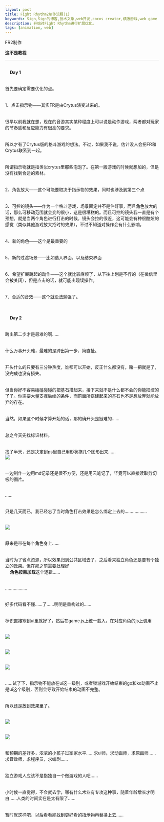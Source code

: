 ```yaml
---
layout: post
title: Fight Rhythm2制作流程(1)
keywords: Sign,Sign的博客,技术文章,web开发,cocos creator,横版游戏,web game
description: 开始对Fight Rhythm进行扩展优化。
tags: [animation, web]
---
```

FR2制作

**这不是教程**

--------

<div class="editor-area" id="noteIFrameContent">
  <div style="white-space: pre-wrap;" yne-bulb-block="paragraph">
    <span style="font-weight:bold;">Day 1</span></div>
  <div style="white-space: pre-wrap;" yne-bulb-block="paragraph">
    <br></div>
  <div style="white-space: pre-wrap;" yne-bulb-block="paragraph">首先要确定需要优化的点。</div>
  <div style="white-space: pre-wrap;" yne-bulb-block="paragraph">
    <br></div>
  <div style="white-space: pre-wrap;" yne-bulb-block="paragraph">1、点击指示物——其实FR是由Crytus演变过来的。</div>
  <div style="white-space: pre-wrap;" yne-bulb-block="paragraph">
    <br></div>
  <div style="white-space: pre-wrap;" yne-bulb-block="paragraph">很早以前我就在想，现在的音游其实某种程度上可以说是动作游戏，两者都对玩家的节奏感和反应能力有很高的要求。</div>
  <div style="white-space: pre-wrap;" yne-bulb-block="paragraph">
    <br></div>
  <div style="white-space: pre-wrap;" yne-bulb-block="paragraph">所以才有了Crytus版的格斗游戏的想法。不过，如果我不说，估计没人会把FR和Crytus联系到一起。</div>
  <div style="white-space: pre-wrap;" yne-bulb-block="paragraph">
    <br></div>
  <div style="white-space: pre-wrap;" yne-bulb-block="paragraph">所谓指示物就是指类似crytus里那些泡泡了。在第一版游戏的时候就想加的，但是没有找到合适的素材。</div>
  <div style="white-space: pre-wrap;" yne-bulb-block="paragraph">
    <br></div>
  <div style="white-space: pre-wrap;" yne-bulb-block="paragraph">2、角色放大——这个可能要取决于指示物的效果，同时也涉及到第三个点</div>
  <div style="white-space: pre-wrap;" yne-bulb-block="paragraph">
    <br></div>
  <div style="white-space: pre-wrap;" yne-bulb-block="paragraph">3、可控的镜头——作为一个格斗游戏，场景固定并不是件好事，而且角色放大的话，那么可移动范围就会变的很小，这是很糟糕的。而且可控的镜头我一直是有个预想，就是当两个角色进行打击的时候，镜头会拉的很近，这可能会有种很酷炫的感觉（类似其他游戏放大招时的效果），不过不知道对操作会有什么影响。</div>
  <div style="white-space: pre-wrap;" yne-bulb-block="paragraph">
    <br></div>
  <div style="white-space: pre-wrap;" yne-bulb-block="paragraph">4、新的角色——这个是最重要的</div>
  <div style="white-space: pre-wrap;" yne-bulb-block="paragraph">
    <br></div>
  <div style="white-space: pre-wrap;" yne-bulb-block="paragraph">5、新的过渡场景——比如选人界面，以及结束界面</div>
  <div style="white-space: pre-wrap;" yne-bulb-block="paragraph">
    <br></div>
  <div style="white-space: pre-wrap;" yne-bulb-block="paragraph">6、希望扩展跳起的动作——这个就比较麻烦了，从下往上划是不行的（在微信里会被关闭），但是点击的话，就可能出现误操作。</div>
  <div style="white-space: pre-wrap;" yne-bulb-block="paragraph">
    <br></div>
  <div style="white-space: pre-wrap;" yne-bulb-block="paragraph">7、合适的音效——这个就没法勉强了。</div>
  <div style="white-space: pre-wrap;" yne-bulb-block="paragraph">
    <br></div>
  <div style="white-space: pre-wrap;" yne-bulb-block="paragraph">
    <span style="font-weight:bold;">Day 2</span></div>
  <div style="white-space: pre-wrap;" yne-bulb-block="paragraph">
    <br></div>
  <div style="white-space: pre-wrap;" yne-bulb-block="paragraph">跨出第二步才是最难的啊……</div>
  <div style="white-space: pre-wrap;" yne-bulb-block="paragraph">
    <br></div>
  <div style="white-space: pre-wrap;" yne-bulb-block="paragraph">什么万事开头难，最难的是跨出第一步，简直扯。</div>
  <div style="white-space: pre-wrap;" yne-bulb-block="paragraph">
    <br></div>
  <div style="white-space: pre-wrap;" yne-bulb-block="paragraph">开头什么的只要有三分钟热度，谁都可以开始，反正什么都没有，赌一把就是了，没完成也没有损失。</div>
  <div style="white-space: pre-wrap;" yne-bulb-block="paragraph">
    <br></div>
  <div style="white-space: pre-wrap;" yne-bulb-block="paragraph">但当你好不容易磕磕碰碰的把基石搭起来，接下来就不是什么都不会的你能把控的了了。你需要大量支撑后续的条件，而前面所搭建起来的基石也不是想放弃就能放弃的存在。</div>
  <div style="white-space: pre-wrap;" yne-bulb-block="paragraph">
    <br></div>
  <div style="white-space: pre-wrap;" yne-bulb-block="paragraph">当然，如果这个时候才算开始的话，那的确开头是挺难的……</div>
  <div style="white-space: pre-wrap;" yne-bulb-block="paragraph">
    <br></div>
  <div style="white-space: pre-wrap;" yne-bulb-block="paragraph">总之今天先找标识材料。</div>
  <div style="white-space: pre-wrap;" yne-bulb-block="paragraph">
    <br></div>
  <div style="white-space: pre-wrap;" yne-bulb-block="paragraph">找了半天，还是决定到ps里自己用形状拖几个图形出来……</div>
  <div yne-bulb-block="image">
    <img src="http://note.youdao.com/yws/public/resource/5601062fa688f37b11dcd7accbc1f38a/xmlnote/WEBRESOURCE0a531ffc07050e2ced81249cb1642dc7/55" data-media-type="image" style="cursor: pointer;"></div>
  <div style="white-space: pre-wrap;" yne-bulb-block="paragraph">
    <br></div>
  <div style="white-space: pre-wrap;" yne-bulb-block="paragraph">一边制作一边用md记录还是很不方便，还是用云笔记了，毕竟可以直接读取剪切板的图片。</div>
  <div style="white-space: pre-wrap;" yne-bulb-block="paragraph">
    <br></div>
  <div style="white-space: pre-wrap;" yne-bulb-block="paragraph">……</div>
  <div style="white-space: pre-wrap;" yne-bulb-block="paragraph">
    <br></div>
  <div style="white-space: pre-wrap;" yne-bulb-block="paragraph">只是几天而已，我已经忘了当时角色打击效果是怎么绑定上去的………………</div>
  <div style="white-space: pre-wrap;" yne-bulb-block="paragraph">
    <br></div>
  <div yne-bulb-block="image">
    <img src="http://note.youdao.com/yws/public/resource/5601062fa688f37b11dcd7accbc1f38a/xmlnote/WEBRESOURCEa5f203f8a91c967843e2e0678fdb467e/68" data-media-type="image" style="cursor: pointer;"></div>
  <div style="white-space: pre-wrap;" yne-bulb-block="paragraph">
    <br></div>
  <div style="white-space: pre-wrap;" yne-bulb-block="paragraph">原来是带在每个角色身上……</div>
  <div style="white-space: pre-wrap;" yne-bulb-block="paragraph">
    <br></div>
  <div style="white-space: pre-wrap;" yne-bulb-block="paragraph">当时为了省点资源，所以效果归到公共区域去了，之后看来独立角色还是要有个独立的效果。但在那之前需要处理好
    <span style="font-weight:bold;">角色按需加载</span>这个逻辑……</div>
  <div style="white-space: pre-wrap;" yne-bulb-block="paragraph">
    <br></div>
  <div style="white-space: pre-wrap;" yne-bulb-block="paragraph">………………</div>
  <div style="white-space: pre-wrap;" yne-bulb-block="paragraph">
    <br></div>
  <div style="white-space: pre-wrap;" yne-bulb-block="paragraph">好多代码看不懂……了……明明是重构过的……</div>
  <div style="white-space: pre-wrap;" yne-bulb-block="paragraph">
    <br></div>
  <div style="white-space: pre-wrap;" yne-bulb-block="paragraph">标识直接塞到ui里就好了，然后在game.js上统一载入，在对应角色的js上调用</div>
  <div style="white-space: pre-wrap;" yne-bulb-block="paragraph">
    <br></div>
  <div yne-bulb-block="image">
    <img src="http://note.youdao.com/yws/public/resource/5601062fa688f37b11dcd7accbc1f38a/xmlnote/WEBRESOURCE43b893c4dddb58c31778d5edc9174e5a/83" data-media-type="image" style="cursor: pointer;"></div>
  <div style="white-space: pre-wrap;" yne-bulb-block="paragraph">
    <br></div>
  <div yne-bulb-block="image">
    <img src="http://note.youdao.com/yws/public/resource/5601062fa688f37b11dcd7accbc1f38a/xmlnote/WEBRESOURCE9eb691a471b90645b8938dd94404e508/84" data-media-type="image" style="cursor: pointer;"></div>
  <div style="white-space: pre-wrap;" yne-bulb-block="paragraph">
    <br></div>
  <div yne-bulb-block="image">
    <img src="http://note.youdao.com/yws/public/resource/5601062fa688f37b11dcd7accbc1f38a/xmlnote/WEBRESOURCEc4e554bb96db6e4ccdb7eb0d6ef6bbbb/87" data-media-type="image" style="cursor: pointer;"></div>
  <div style="white-space: pre-wrap;" yne-bulb-block="paragraph">
    <br></div>
  <div style="white-space: pre-wrap;" yne-bulb-block="paragraph">……试了下，指示物不能放在ui这一级别，或者锁游戏开始结束的go和ko动画不止是ui这个级别，否则会导致开始结束的动画不完整。</div>
  <div style="white-space: pre-wrap;" yne-bulb-block="paragraph">
    <br></div>
  <div style="white-space: pre-wrap;" yne-bulb-block="paragraph">所以还是放到效果里了。</div>
  <div style="white-space: pre-wrap;" yne-bulb-block="paragraph">
    <br></div>
  <div yne-bulb-block="image">
    <img src="http://note.youdao.com/yws/public/resource/5601062fa688f37b11dcd7accbc1f38a/xmlnote/WEBRESOURCE04ff56515f9887e44c9cc1e433c656f8/109" data-media-type="image" style="cursor: pointer;"></div>
  <div style="white-space: pre-wrap;" yne-bulb-block="paragraph">
    <br></div>
  <div yne-bulb-block="image">
    <img src="http://note.youdao.com/yws/public/resource/5601062fa688f37b11dcd7accbc1f38a/xmlnote/WEBRESOURCEec621c91e1487a7a9c5699040ab31ad9/92" data-media-type="image" style="cursor: pointer;"></div>
  <div style="white-space: pre-wrap;" yne-bulb-block="paragraph">
    <br></div>
  <div style="white-space: pre-wrap;" yne-bulb-block="paragraph">和预期的差好多，浓浓的小孩子过家家水平……求ui师，求动画师，求原画师……求音效师，求程序员，求编剧……</div>
  <div style="white-space: pre-wrap;" yne-bulb-block="paragraph">
    <br></div>
  <div style="white-space: pre-wrap;" yne-bulb-block="paragraph">独立游戏人应该不是指独自一个做游戏的人吧……</div>
  <div style="white-space: pre-wrap;" yne-bulb-block="paragraph">
    <br></div>
  <div style="white-space: pre-wrap;" yne-bulb-block="paragraph">小时候一直觉得，不会就去学，哪有什么术业有专攻这种事，随着年龄增长才明白……人类的时间实在是太有限了……</div>
  <div style="white-space: pre-wrap;" yne-bulb-block="paragraph">
    <br></div>
  <div style="white-space: pre-wrap;" yne-bulb-block="paragraph">暂时就这样吧，以后看看能找到更好看的指示物再替换上去……</div>
  <div style="white-space: pre-wrap;" yne-bulb-block="paragraph">
    <br></div>
  <div style="white-space: pre-wrap;" yne-bulb-block="paragraph">
    <br></div>
  <div style="white-space: pre-wrap;" yne-bulb-block="paragraph">
    <br></div>
</div>